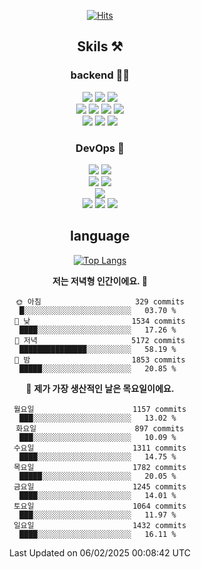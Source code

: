 <div align="center">

[![Hits](https://hits.seeyoufarm.com/api/count/incr/badge.svg?url=https%3A%2F%2Fgithub.com%2Fzxcv9203%2Fhit-counter&count_bg=%23FF7272&title_bg=%23324C2E&icon=codeigniter.svg&icon_color=%23DD5B5B&title=%EB%B0%A9%EB%AC%B8%EC%9E%90&edge_flat=false)](https://hits.seeyoufarm.com)
  
## Skils ⚒️

### backend 🧑‍💻
  
<img src="https://img.shields.io/badge/Java-FF6600?style=flat-square&logo=buymeacoffee&logoColor=white"/>
<img src="https://img.shields.io/badge/Go-0099FF?style=flat-square&logo=go&logoColor=white"/>
<img src="https://img.shields.io/badge/Kotlin-7F52FF?style=flat-square&logo=kotlin&logoColor=white"/>
  
  
<br />
  
<img src="https://img.shields.io/badge/Spring-339933?style=flat-square&logo=Spring&logoColor=white"/>
<img src="https://img.shields.io/badge/Spring Boot-339933?style=flat-square&logo=Spring Boot&logoColor=white"/>
<img src="https://img.shields.io/badge/Spring Security-339933?style=flat-square&logo=Spring Security&logoColor=white"/>
  
<img src="https://img.shields.io/badge/Spring Data JPA-339933?style=flat-square&logo=Hibernate&logoColor=white"/>

<br />
  
  <img src="https://img.shields.io/badge/mysql-0099FF?style=flat-square&logo=mysql&logoColor=white"/>
  <img src="https://img.shields.io/badge/mariadb-0099FF?style=flat-square&logo=mariadb&logoColor=white"/>
  <img src="https://img.shields.io/badge/mongoDB-47A248?style=flat-square&logo=mongodb&logoColor=white"/>
  
  
### DevOps 🚀
  
  <img src="https://img.shields.io/badge/docker-2496ED?style=flat-square&logo=docker&logoColor=white"/>
  <img src="https://img.shields.io/badge/kubernetes-326CE5?style=flat-square&logo=kubernetes&logoColor=white"/>
  
  <br />
  
  <img src="https://img.shields.io/badge/Github Actions-2088FF?style=flat-square&logo=githubactions&logoColor=white"/>
  <img src="https://img.shields.io/badge/Jenkins-D24939?style=flat-square&logo=jenkins&logoColor=white"/>
  
  
  <br />
  <img src="https://img.shields.io/badge/terraform-7B42BC?style=flat-square&logo=terraform&logoColor=white"/>
  
  <br />
  <img src="https://img.shields.io/badge/Amazon AWS-232F3E?style=flat-square&logo=Amazon AWS&logoColor=white"/>

  <img src="https://img.shields.io/badge/GCP-4285F4?style=flat-square&logo=googlecloud&logoColor=white"/>
  <img src="https://img.shields.io/badge/NCP-03C75A?style=flat-square&logo=naver&logoColor=white"/>
  
  
## language

[![Top Langs](https://github-readme-stats.vercel.app/api/top-langs/?username=zxcv9203&hide=html&exclude_repo=zxcv9203.github.io,golB&theme=grate-gatsby)](https://github.com/zxcv9203/github-readme-stats)
  
<!--START_SECTION:waka-->
**저는 저녁형 인간이에요. 🦉** 

```text
🌞 아침                     329 commits         █░░░░░░░░░░░░░░░░░░░░░░░░   03.70 % 
🌆 낮　                     1534 commits        ████░░░░░░░░░░░░░░░░░░░░░   17.26 % 
🌃 저녁                     5172 commits        ███████████████░░░░░░░░░░   58.19 % 
🌙 밤　                     1853 commits        █████░░░░░░░░░░░░░░░░░░░░   20.85 % 
```
📅 **제가 가장 생산적인 날은 목요일이에요.** 

```text
월요일                      1157 commits        ███░░░░░░░░░░░░░░░░░░░░░░   13.02 % 
화요일                      897 commits         ███░░░░░░░░░░░░░░░░░░░░░░   10.09 % 
수요일                      1311 commits        ████░░░░░░░░░░░░░░░░░░░░░   14.75 % 
목요일                      1782 commits        █████░░░░░░░░░░░░░░░░░░░░   20.05 % 
금요일                      1245 commits        ████░░░░░░░░░░░░░░░░░░░░░   14.01 % 
토요일                      1064 commits        ███░░░░░░░░░░░░░░░░░░░░░░   11.97 % 
일요일                      1432 commits        ████░░░░░░░░░░░░░░░░░░░░░   16.11 % 
```



 Last Updated on 06/02/2025 00:08:42 UTC
<!--END_SECTION:waka-->
  
</div>

